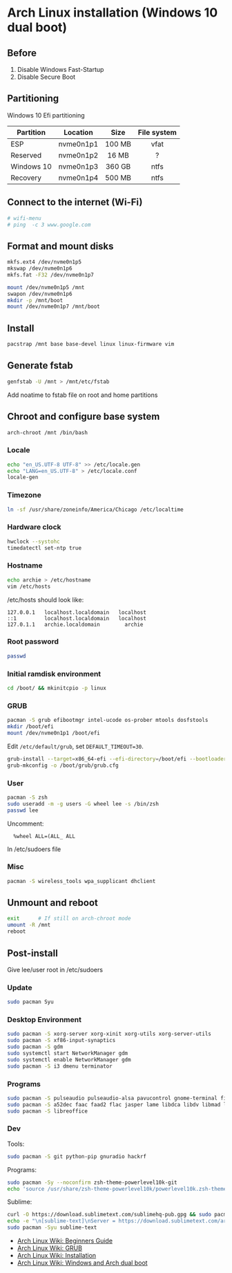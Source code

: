 # Arch Linux installation (Windows 10 dual boot)


## Before

1. Disable Windows Fast-Startup
2. Disable Secure Boot


## Partitioning
Windows 10 Efi partitioning

| Partition  | Location     | Size       | File system |
| ---------- |:------------:|:----------:|:-----------:|
| ESP        | nvme0n1p1    | 100 MB     | vfat        |
| Reserved   | nvme0n1p2    | 16 MB      | ?           |
| Windows 10 | nvme0n1p3    | 360 GB     | ntfs        |
| Recovery   | nvme0n1p4    | 500 MB     | ntfs        |

## Connect to the internet (Wi-Fi)

```bash
# wifi-menu
# ping  -c 3 www.google.com
```

## Format and mount disks

```bash
mkfs.ext4 /dev/nvme0n1p5
mkswap /dev/nvme0n1p6
mkfs.fat -F32 /dev/nvme0n1p7

mount /dev/nvme0n1p5 /mnt
swapon /dev/nvme0n1p6
mkdir -p /mnt/boot
mount /dev/nvme0n1p7 /mnt/boot

```

## Install

```bash
pacstrap /mnt base base-devel linux linux-firmware vim 
```


## Generate fstab

```bash
genfstab -U /mnt > /mnt/etc/fstab
```
Add noatime to fstab file on root and home partitions


## Chroot and configure base system

```bash
arch-chroot /mnt /bin/bash
```

### Locale

```bash
echo "en_US.UTF-8 UTF-8" >> /etc/locale.gen
echo "LANG=en_US.UTF-8" > /etc/locale.conf
locale-gen
```

### Timezone

```bash
ln -sf /usr/share/zoneinfo/America/Chicago /etc/localtime
```
### Hardware clock

```bash
hwclock --systohc
timedatectl set-ntp true
```


### Hostname

```bash
echo archie > /etc/hostname
vim /etc/hosts
```

/etc/hosts should look like:

```
127.0.0.1   localhost.localdomain   localhost 
::1         localhost.localdomain   localhost
127.0.1.1   archie.localdomain        archie 
```

### Root password

```bash
passwd
```

### Initial ramdisk environment

```bash
cd /boot/ && mkinitcpio -p linux
```

### GRUB

```bash
pacman -S grub efibootmgr intel-ucode os-prober mtools dosfstools 
mkdir /boot/efi
mount /dev/nvme0n1p1 /boot/efi
```

Edit `/etc/default/grub`, set `DEFAULT_TIMEOUT=30`.

```bash
grub-install --target=x86_64-efi --efi-directory=/boot/efi --bootloader-id=grub --recheck
grub-mkconfig -o /boot/grub/grub.cfg
```

### User

```bash
pacman -S zsh 
sudo useradd -m -g users -G wheel lee -s /bin/zsh
passwd lee
```

Uncomment:
```
  %wheel ALL=(ALL_ ALL
```
In /etc/sudoers file

### Misc

```bash
pacman -S wireless_tools wpa_supplicant dhclient
```

## Unmount and reboot

```bash
exit      # If still on arch-chroot mode
umount -R /mnt
reboot
```

## Post-install

Give lee/user root in /etc/sudoers

### Update
```bash
sudo pacman Syu

```


### Desktop Environment
```bash
sudo pacman -S xorg-server xorg-xinit xorg-utils xorg-server-utils 
sudo pacman -S xf86-input-synaptics
sudo pacman -S gdm
sudo systemctl start NetworkManager gdm
sudo systemctl enable NetworkManager gdm
sudo pacman -S i3 dmenu terminator
```

### Programs
```bash
sudo pacman -S pulseaudio pulseaudio-alsa pavucontrol gnome-terminal firefox flashplugin vlc chromium unzip unrar p7zip smplayer audacious qmmp gimp xfburn thunderbird gedit gnome-system-monitor vlc
sudo pacman -S a52dec faac faad2 flac jasper lame libdca libdv libmad libmpeg2 libtheora libvorbis libxv wavpack x264 xvidcore gstreamer0.10-plugins
sudo pacman -S libreoffice
```

### Dev
Tools:
```bash
sudo pacman -S git python-pip gnuradio hackrf
```
Programs:
```bash
sudo pacman -Sy --noconfirm zsh-theme-powerlevel10k-git
echo 'source /usr/share/zsh-theme-powerlevel10k/powerlevel10k.zsh-theme' >>! ~/.zshrc

```

Sublime:
```bash
curl -O https://download.sublimetext.com/sublimehq-pub.gpg && sudo pacman-key --add sublimehq-pub.gpg && sudo pacman-key --lsign-key 8A8F901A && rm sublimehq-pub.gpg
echo -e "\n[sublime-text]\nServer = https://download.sublimetext.com/arch/stable/x86_64" | sudo tee -a /etc/pacman.conf
sudo pacman -Syu sublime-text
```


- [Arch Linux Wiki: Beginners Guide](https://wiki.archlinux.org/index.php/beginners'_guide#GRUB_2)
- [Arch Linux Wiki: GRUB](https://wiki.archlinux.org/index.php/GRUB)
- [Arch Linux Wiki: Installation](https://wiki.archlinux.org/index.php/Installation_guide)
- [Arch Linux Wiki: Windows and Arch dual boot](https://wiki.archlinux.org/index.php/Windows_and_Arch_Dual_Boot)

